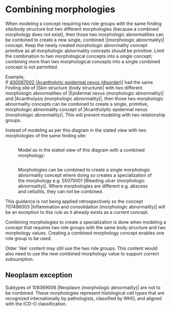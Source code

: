 # Combining morphologies

When modeling a concept requiring two role groups with the same finding site/body structure but two different morphologies (because a combined morphology does not exist), then those two morphologic abnormalities can be combined to create a new single, combined |(morphologic abnormality)| concept. Keep the newly created morphologic abnormality concept primitive as all morphologic abnormality concepts should be primitive. Limit the combination to two morphological concepts into a single concept; combining more than two morphological concepts into a single combined concept is not permitted.

Example,\
If [400067002 |Acantholytic epidermal nevus (disorder)|](http://snomed.info/id/400067002) had the same Finding site of |Skin structure (body structure)| with two different morphologic abnormalities of |Epidermal nevus (morphologic abnormality)| and |Acantholysis (morphologic abnormality)|, then those two morphologic abnormality concepts can be combined to create a single, primitive, morphologic abnormality concept of |Acantholytic epidermal nevus (morphologic abnormality)|. This will prevent modeling with two relationship groups.

Instead of modeling as per this diagram in the stated view with two morphologies of the same finding site:

<figure><img src="../../../body-structure/images/174690316.png" alt=""><figcaption><p>Model as in the stated view of this diagram with a combined morphology:</p></figcaption></figure>

<figure><img src="../../../body-structure/images/174690317.png" alt=""><figcaption><p>Morphologies can be combined to create a single morphologic abnormality concept where doing so creates a specialization of the morphology e.g. 55075001 |Bleeding ulcer (morphologic abnormality)|. Where morphologies are different e.g. abscess and cellulitis, they can not be combined.</p></figcaption></figure>

This guidance is not being applied retrospectively so the concept 707496003 |Inflammation and consolidation (morphologic abnormality)| will be an exception to this rule as it already exists as a current concept.

Combining morphologies to create a specialization is done when modeling a concept that requires two role groups with the same body structure and two morphology values. Creating a combined morphology concept enables one role group to be used.

Older 'like' content may still use the two role groups. This content would also need to use the new combined morphology value to support correct subsumption.

## Neoplasm exception

Subtypes of 108369006 |Neoplasm (morphologic abnormality)| are not to be combined. These morphologies represent histological cell types that are recognized internationally by pathologists, classified by WHO, and aligned with the ICD-O classification.
